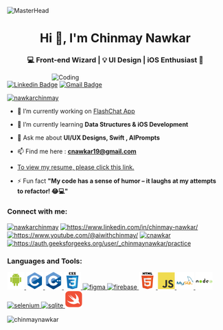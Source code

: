 ![MasterHead](https://user-images.githubusercontent.com/46995327/169817619-92e89b97-c102-484f-8f98-c93ccf0dd0f4.gif)
<h1 align="center">Hi 👋, I'm Chinmay Nawkar</h1>
<h3 align="center">💻 Front-end Wizard | 💡 UI Design | iOS Enthusiast 📱</h3>
<img align="right" alt="Coding" width="400" src="https://miro.medium.com/v2/resize:fit:1272/0*BLwJcjZxounn0T8D.gif")>

[![Linkedin Badge](https://img.shields.io/badge/-chinmaynawkar-blue?style=flat-square&logo=Linkedin&logoColor=white&link=https://www.linkedin.com/in/chinmay-nawkar/)](https://www.linkedin.com/in/chinmay-nawkar/)
[![Gmail Badge](https://img.shields.io/badge/cnawkar19@gmail.com-c14438?style=flat-square&logo=Gmail&logoColor=white&link=mailto:cnawkar19@gmail.com)](mailto:cnawkar19@gmail.com) 

<p align="left"> <a href="https://twitter.com/nawkarchinmay" target="blank"><img src="https://img.shields.io/twitter/follow/nawkarchinmay?logo=twitter&style=for-the-badge" alt="nawkarchinmay" /></a> </p>

- 🔭 I’m currently working on [FlashChat App](https://youtu.be/Ms3XojE8KVg)

- 🌱 I’m currently learning **Data Structures & iOS Development**
-  💬 Ask me about **UI/UX Designs, Swift , AIPrompts**

- 📫 Find me here : **cnawkar19@gmail.com**
- [To view my resume, please click this link.](https://drive.google.com/file/d/1uQy3g8hs8k-IzsVWPesJ0-ysZzPUJKRU/view?usp=sharing)
- ⚡ Fun fact **"My code has a sense of humor – it laughs at my attempts to refactor! 😂💻"**

<h3 align="left">Connect with me:</h3>
<p align="left">
<a href="https://twitter.com/nawkarchinmay" target="blank"><img align="center" src="https://raw.githubusercontent.com/rahuldkjain/github-profile-readme-generator/master/src/images/icons/Social/twitter.svg" alt="nawkarchinmay" height="30" width="40" /></a>
<a href="https://www.linkedin.com/in/chinmay-nawkar/" target="blank"><img align="center" src="https://raw.githubusercontent.com/rahuldkjain/github-profile-readme-generator/master/src/images/icons/Social/linked-in-alt.svg" alt="https://www.linkedin.com/in/chinmay-nawkar/" height="30" width="40" /></a>
<a href="https://www.youtube.com/channel/UCyYcvQ3UmD0U0ZYx7O5aZaQ" target="blank"><img align="center" src="https://raw.githubusercontent.com/rahuldkjain/github-profile-readme-generator/master/src/images/icons/Social/youtube.svg" alt="https://www.youtube.com/@aiwithchinmay/" height="30" width="40" /></a>
<a href="https://www.leetcode.com/cnawkar" target="blank"><img align="center" src="https://raw.githubusercontent.com/rahuldkjain/github-profile-readme-generator/master/src/images/icons/Social/leet-code.svg" alt="cnawkar" height="30" width="40" /></a>
<a href="https://auth.geeksforgeeks.org/user/https://auth.geeksforgeeks.org/user/_chinmaynawkar/practice" target="blank"><img align="center" src="https://raw.githubusercontent.com/rahuldkjain/github-profile-readme-generator/master/src/images/icons/Social/geeks-for-geeks.svg" alt="https://auth.geeksforgeeks.org/user/_chinmaynawkar/practice" height="30" width="40" /></a>
</p>

<h3 align="left">Languages and Tools:</h3>
<p align="left"> <a href="https://developer.android.com" target="_blank" rel="noreferrer"> <img src="https://raw.githubusercontent.com/devicons/devicon/master/icons/android/android-original-wordmark.svg" alt="android" width="40" height="40"/> </a> <a href="https://www.cprogramming.com/" target="_blank" rel="noreferrer"> <img src="https://raw.githubusercontent.com/devicons/devicon/master/icons/c/c-original.svg" alt="c" width="40" height="40"/> </a> <a href="https://www.w3schools.com/cpp/" target="_blank" rel="noreferrer"> <img src="https://raw.githubusercontent.com/devicons/devicon/master/icons/cplusplus/cplusplus-original.svg" alt="cplusplus" width="40" height="40"/> </a> <a href="https://www.w3schools.com/css/" target="_blank" rel="noreferrer"> <img src="https://raw.githubusercontent.com/devicons/devicon/master/icons/css3/css3-original-wordmark.svg" alt="css3" width="40" height="40"/> </a> <a href="https://www.figma.com/" target="_blank" rel="noreferrer"> <img src="https://www.vectorlogo.zone/logos/figma/figma-icon.svg" alt="figma" width="40" height="40"/> </a> <a href="https://firebase.google.com/" target="_blank" rel="noreferrer"> <img src="https://www.vectorlogo.zone/logos/firebase/firebase-icon.svg" alt="firebase" width="40" height="40"/> </a> <a href="https://www.w3.org/html/" target="_blank" rel="noreferrer"> <img src="https://raw.githubusercontent.com/devicons/devicon/master/icons/html5/html5-original-wordmark.svg" alt="html5" width="40" height="40"/> </a> <a href="https://developer.mozilla.org/en-US/docs/Web/JavaScript" target="_blank" rel="noreferrer"> <img src="https://raw.githubusercontent.com/devicons/devicon/master/icons/javascript/javascript-original.svg" alt="javascript" width="40" height="40"/> </a> <a href="https://www.mysql.com/" target="_blank" rel="noreferrer"> <img src="https://raw.githubusercontent.com/devicons/devicon/master/icons/mysql/mysql-original-wordmark.svg" alt="mysql" width="40" height="40"/> </a> <a href="https://nodejs.org" target="_blank" rel="noreferrer"> <img src="https://raw.githubusercontent.com/devicons/devicon/master/icons/nodejs/nodejs-original-wordmark.svg" alt="nodejs" width="40" height="40"/> </a> <a href="https://www.selenium.dev" target="_blank" rel="noreferrer"> <img src="https://raw.githubusercontent.com/detain/svg-logos/780f25886640cef088af994181646db2f6b1a3f8/svg/selenium-logo.svg" alt="selenium" width="40" height="40"/> </a> <a href="https://www.sqlite.org/" target="_blank" rel="noreferrer"> <img src="https://www.vectorlogo.zone/logos/sqlite/sqlite-icon.svg" alt="sqlite" width="40" height="40"/> </a> <a href="https://developer.apple.com/swift/" target="_blank" rel="noreferrer"> <img src="https://raw.githubusercontent.com/devicons/devicon/master/icons/swift/swift-original.svg" alt="swift" width="40" height="40"/> </a> </p>

<p><img align="center" src="https://github-readme-stats.vercel.app/api/top-langs?username=chinmaynawkar&show_icons=true&locale=en&layout=compact" alt="chinmaynawkar" /></p>



